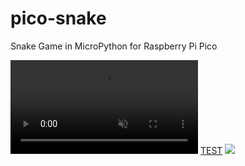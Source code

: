 # pico-snake
Snake Game in MicroPython for Raspberry Pi Pico

<video id="vid" autoplay="true" muted="muted" loop="loop" codecs="h264">
  <source src="pico-snake.mp4" type="video/mp4">
</video>
<a href="hello"> TEST</a>
<img src="logo.png">
